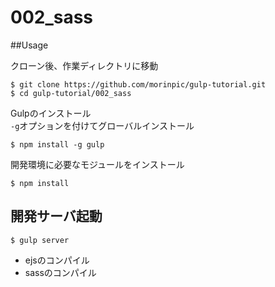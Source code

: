 002_sass
========
##Usage

クローン後、作業ディレクトリに移動
```
$ git clone https://github.com/morinpic/gulp-tutorial.git
$ cd gulp-tutorial/002_sass
```

Gulpのインストール  
`-g`オプションを付けてグローバルインストール
```
$ npm install -g gulp
```

開発環境に必要なモジュールをインストール
```
$ npm install
```

開発サーバ起動
-------
```
$ gulp server
```
- ejsのコンパイル
- sassのコンパイル
